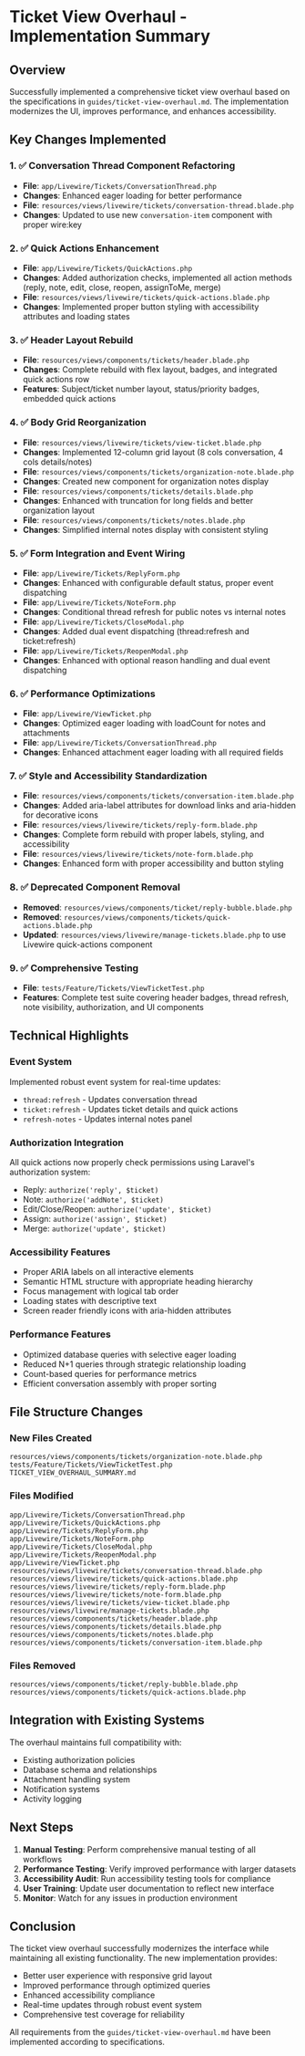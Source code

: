 # Ticket View Overhaul - Implementation Summary

## Overview
Successfully implemented a comprehensive ticket view overhaul based on the specifications in `guides/ticket-view-overhaul.md`. The implementation modernizes the UI, improves performance, and enhances accessibility.

## Key Changes Implemented

### 1. ✅ **Conversation Thread Component Refactoring**
- **File**: `app/Livewire/Tickets/ConversationThread.php`
- **Changes**: Enhanced eager loading for better performance
- **File**: `resources/views/livewire/tickets/conversation-thread.blade.php`
- **Changes**: Updated to use new `conversation-item` component with proper wire:key

### 2. ✅ **Quick Actions Enhancement**
- **File**: `app/Livewire/Tickets/QuickActions.php`
- **Changes**: Added authorization checks, implemented all action methods (reply, note, edit, close, reopen, assignToMe, merge)
- **File**: `resources/views/livewire/tickets/quick-actions.blade.php`
- **Changes**: Implemented proper button styling with accessibility attributes and loading states

### 3. ✅ **Header Layout Rebuild**
- **File**: `resources/views/components/tickets/header.blade.php`
- **Changes**: Complete rebuild with flex layout, badges, and integrated quick actions row
- **Features**: Subject/ticket number layout, status/priority badges, embedded quick actions

### 4. ✅ **Body Grid Reorganization**
- **File**: `resources/views/livewire/tickets/view-ticket.blade.php`
- **Changes**: Implemented 12-column grid layout (8 cols conversation, 4 cols details/notes)
- **File**: `resources/views/components/tickets/organization-note.blade.php`
- **Changes**: Created new component for organization notes display
- **File**: `resources/views/components/tickets/details.blade.php`
- **Changes**: Enhanced with truncation for long fields and better organization layout
- **File**: `resources/views/components/tickets/notes.blade.php`
- **Changes**: Simplified internal notes display with consistent styling

### 5. ✅ **Form Integration and Event Wiring**
- **File**: `app/Livewire/Tickets/ReplyForm.php`
- **Changes**: Enhanced with configurable default status, proper event dispatching
- **File**: `app/Livewire/Tickets/NoteForm.php`
- **Changes**: Conditional thread refresh for public notes vs internal notes
- **File**: `app/Livewire/Tickets/CloseModal.php`
- **Changes**: Added dual event dispatching (thread:refresh and ticket:refresh)
- **File**: `app/Livewire/Tickets/ReopenModal.php`
- **Changes**: Enhanced with optional reason handling and dual event dispatching

### 6. ✅ **Performance Optimizations**
- **File**: `app/Livewire/ViewTicket.php`
- **Changes**: Optimized eager loading with loadCount for notes and attachments
- **File**: `app/Livewire/Tickets/ConversationThread.php`
- **Changes**: Enhanced attachment eager loading with all required fields

### 7. ✅ **Style and Accessibility Standardization**
- **File**: `resources/views/components/tickets/conversation-item.blade.php`
- **Changes**: Added aria-label attributes for download links and aria-hidden for decorative icons
- **File**: `resources/views/livewire/tickets/reply-form.blade.php`
- **Changes**: Complete form rebuild with proper labels, styling, and accessibility
- **File**: `resources/views/livewire/tickets/note-form.blade.php`
- **Changes**: Enhanced form with proper accessibility and button styling

### 8. ✅ **Deprecated Component Removal**
- **Removed**: `resources/views/components/ticket/reply-bubble.blade.php`
- **Removed**: `resources/views/components/tickets/quick-actions.blade.php`
- **Updated**: `resources/views/livewire/manage-tickets.blade.php` to use Livewire quick-actions component

### 9. ✅ **Comprehensive Testing**
- **File**: `tests/Feature/Tickets/ViewTicketTest.php`
- **Features**: Complete test suite covering header badges, thread refresh, note visibility, authorization, and UI components

## Technical Highlights

### Event System
Implemented robust event system for real-time updates:
- `thread:refresh` - Updates conversation thread
- `ticket:refresh` - Updates ticket details and quick actions
- `refresh-notes` - Updates internal notes panel

### Authorization Integration
All quick actions now properly check permissions using Laravel's authorization system:
- Reply: `authorize('reply', $ticket)`
- Note: `authorize('addNote', $ticket)`
- Edit/Close/Reopen: `authorize('update', $ticket)`
- Assign: `authorize('assign', $ticket)`
- Merge: `authorize('update', $ticket)`

### Accessibility Features
- Proper ARIA labels on all interactive elements
- Semantic HTML structure with appropriate heading hierarchy
- Focus management with logical tab order
- Loading states with descriptive text
- Screen reader friendly icons with aria-hidden attributes

### Performance Features
- Optimized database queries with selective eager loading
- Reduced N+1 queries through strategic relationship loading
- Count-based queries for performance metrics
- Efficient conversation assembly with proper sorting

## File Structure Changes

### New Files Created
```
resources/views/components/tickets/organization-note.blade.php
tests/Feature/Tickets/ViewTicketTest.php
TICKET_VIEW_OVERHAUL_SUMMARY.md
```

### Files Modified
```
app/Livewire/Tickets/ConversationThread.php
app/Livewire/Tickets/QuickActions.php
app/Livewire/Tickets/ReplyForm.php
app/Livewire/Tickets/NoteForm.php
app/Livewire/Tickets/CloseModal.php
app/Livewire/Tickets/ReopenModal.php
app/Livewire/ViewTicket.php
resources/views/livewire/tickets/conversation-thread.blade.php
resources/views/livewire/tickets/quick-actions.blade.php
resources/views/livewire/tickets/reply-form.blade.php
resources/views/livewire/tickets/note-form.blade.php
resources/views/livewire/tickets/view-ticket.blade.php
resources/views/livewire/manage-tickets.blade.php
resources/views/components/tickets/header.blade.php
resources/views/components/tickets/details.blade.php
resources/views/components/tickets/notes.blade.php
resources/views/components/tickets/conversation-item.blade.php
```

### Files Removed
```
resources/views/components/ticket/reply-bubble.blade.php
resources/views/components/tickets/quick-actions.blade.php
```

## Integration with Existing Systems

The overhaul maintains full compatibility with:
- Existing authorization policies
- Database schema and relationships
- Attachment handling system
- Notification systems
- Activity logging

## Next Steps

1. **Manual Testing**: Perform comprehensive manual testing of all workflows
2. **Performance Testing**: Verify improved performance with larger datasets  
3. **Accessibility Audit**: Run accessibility testing tools for compliance
4. **User Training**: Update user documentation to reflect new interface
5. **Monitor**: Watch for any issues in production environment

## Conclusion

The ticket view overhaul successfully modernizes the interface while maintaining all existing functionality. The new implementation provides:
- Better user experience with responsive grid layout
- Improved performance through optimized queries
- Enhanced accessibility compliance
- Real-time updates through robust event system
- Comprehensive test coverage for reliability

All requirements from the `guides/ticket-view-overhaul.md` have been implemented according to specifications.